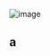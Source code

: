 ![image](https://github.com/user-attachments/assets/751325f6-e550-4291-9de5-3120dd938685)

## a
```
